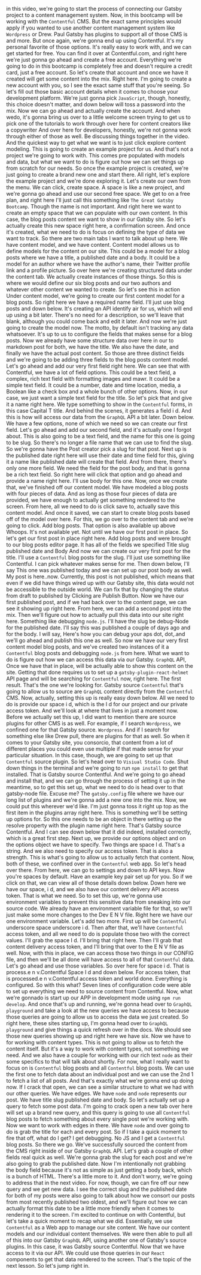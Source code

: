 in this video, we're going to start the process of connecting our Gatsby project to a content management system. Now, in this bootcamp will be working with the `Contentful` CMS. But the exact same principles would apply if you wanted to use another content management system like `Wordpress` or Drew. Paul Gatsby has plugins to support all of those CMS is and more. But once again, we're gonna end up using Contentful. It's my personal favorite of those options. It's really easy to work with, and we can get started for free. You can find it over at Contentful.com, and right here we're just gonna go ahead and create a free account. Everything we're going to do in this bootcamp is completely free and doesn't require a credit card, just a free account. So let's create that account and once we have it created will get some content into the mix. Right here. I'm going to create a new account with you, so I see the exact same stuff that you're seeing. So let's fill out those basic account details when it comes to choose your development platform. We're just gonna pick `JavaScript`, though, honestly, this choice doesn't matter, and down below will toss a password into the mix. Now we can go ahead and actually create the account. And when wedo, it's gonna bring us over to a little welcome screen trying to get us to pick one of the tutorials to work through over here for content creators like a copywriter And over here for developers, honestly, we're not gonna work through either of those as well. Be discussing things together in the video. And the quickest way to get what we want is to just click explore content modeling. This is going to create an example project for us. And that's not a project we're going to work with. This comes pre populated with models and data, but what we want to do is figure out how we can set things up from scratch for our needs. So once the example project is created, we're just going to create a brand new one and start there. All right, let's explore the example project and we're done exploring it. Let's create our own from the menu. We can click, create space. A space is like a new project, and we're gonna go ahead and use our second free space. We get to on a free plan, and right here I'll just call this something like `The Great Gatsby Bootcamp`. Though the name is not important. And right here we want to create an empty space that we can populate with our own content. In this case, the blog posts content we want to show in our Gatsby site. So let's actually create this new space right here, a confirmation screen. And once it's created, what we need to do is focus on defining the type of data we want to track. So there are two main tabs I want to talk about up here. We have content model, and we have content. Content model allows us to define models for the content on our site. This could be a model for a blog posts where we have a title, a published date and a body. It could be a model for an author where we have the author's name, their Twitter profile link and a profile picture. So over here we're creating structured data under the content tab. We actually create instances of those things. So this is where we would define our six blog posts and our two authors and whatever other content we wanted to create. So let's see this in action Under content model, we're going to create our first content model for a blog posts. So right here we have a required name field. I'll just use blog posts and down below. It's creating an API identify air for us, which will end up using a bit later. There's no need for a description, so we'll leave that blank, although you could come back and edit it later. And now we're just going to create the model now. The motto, by default isn't tracking any data whatsoever. It's up to us to configure the fields that makes sense for a blog posts. Now we already have some structure data over here in our to markdown post for both, we have the title. We also have the date, and finally we have the actual post content. So those are three distinct fields and we're going to be adding three fields to the blog posts content model. Let's go ahead and add our very first field right here. We can see that with Contentful, we have a lot of field options. This could be a text field, a complex, rich text field with formatting images and mawr. It could be a simple text field. It could be a number, date and time location, media, a Boolean like a check box and a whole bunch of other options. Now, in our case, we just want a simple text field for the title. So let's pick that and give it a name right here. We type something to show in the `Contentful` forms, in this case Capital T title. And behind the scenes, it generates a field i d. And this is how will access our data from the `GraphQL` API a bit later. Down below. We have a few options, none of which we need so we can create our first field. Let's go ahead and add our second field, and it's actually one I forgot about. This is also going to be a text field, and the name for this one is going to be slug. So there's no longer a file name that we can use to find the slug. So we're gonna have the Post creator pick a slug for that post. Next up is the published date right here will use their date and time field for this, giving it a name like published date will create that field. And from there, there's only one more field. We need the field for the post body, and that is gonna be a rich text field. So right here will click that option and go ahead and provide a name right here. I'll use body for this one. Now, once we create that, we've finished off our content model. We have modeled a blog posts with four pieces of data. And as long as those four pieces of data are provided, we have enough to actually get something rendered to the screen. From here, all we need to do is click save to, actually save this content model. And once it saved, we can start to create blog posts based off of the model over here. For this, we go over to the content tab and we're going to click. Add blog posts. That option is also available up above Whoops. It's not available yet. Not until we have our first post in place. So let's get our first post in place right here. Add blog posts and were brought to our blog posts editor page. It has all of the fields we specified Title slug published date and Body And now we can create our very first post for the title. I'll use a `Contentful` blog posts for the slug. I'll just use something like Contentful. I can pick whatever makes sense for me. Then down below, I'll say This one was published today and we can set up our post body as well. My post is here..now. Currently, this post is not published, which means that even if we did have things wired up with our Gatsby site, this data would not be accessible to the outside world. We can fix that by changing the status from draft to published by Clicking are Publish Button. Now we have our first published post, and if we had back over to the content page, we can see it showing up right here. From here, we can add a second post into the mix. Then we'll figure out how to actually pull this data into our site right here. Something like debugging `node.js`. I'll have the slug be debug-Node for the published date. I'll say this was published a couple of days ago and for the body. I will say, Here's how you can debug your aps dot, dot,.and we'll go ahead and publish this one as well. So now we have our very first content model blog posts, and we've created two instances of it a `Contentful` blog posts and debugging `node.js` from here. What we want to do is figure out how we can access this data via our Gatsby. `GraphQL` API, Once we have that in place, will be actually able to show this content on the site. Getting that done requires us to set up a `gatsby-plugin-react-helmet` API page and will be searching for `Contentful` now, right here. The first result. That's the one we're looking for. Gatsby source `Contentful` that's going to allow us to source are `GraphQL` content directly from the `Contentful` CMS. Now, actually, setting this up is really easy down below. All we need to do is provide our space i d, which is the I d for our project and our private access token. And we'll look at where that lives in just a moment now. Before we actually set this up, I did want to mention there are source plugins for other CMS is as well. For example, if I search `Wordpress`, we confined one for that Gatsby source. `Wordpress`. And if I search for something else like Drew pull, there are plugins for that as well. So when it comes to your Gatsby site, you consorcio, that content from a lot of different places you could even use multiple if that made sense for your particular situation. In this case, though, we are going to set up that `Contentful` source plugin. So let's head over to `Visiual Studio Code`. Shut down things in the terminal and we're going to run `npm install` to get that installed. That is Gatsby source Contentful. And we're going to go ahead and install that, and we can go through the process of setting it up in the meantime, so to get this set up, what we need to do is head over to that gatsby-node file. Excuse me? The `gatsby.config` file where we have our long list of plugins and we're gonna add a new one into the mix. Now, we could put this wherever we'd like. I'm just gonna toss it right up top as the first item in the plugins array right here. This is something we'll be setting up options for. So this one needs to be an object in there setting up the resolve property with the plugin name right here. That's Gatsby source Contentful. And I can see down below that it did indeed, installed correctly, which is a great first step. Next up, we provide our options object and on the options object we have to specify. Two things are space I d. That's a string. And we also need to specify our access token. That is also a strength. This is what's going to allow us to actually fetch that content. Now, both of these, we confined over in the `Contentful` web app. So let's head over there. From here, we can go to settings and down to API keys. Now you're spaces by default. Have an example key pair set up for you. So if we click on that, we can view all of those details down below. Down here we have our space, i d, and we also have our content delivery API access token. That is what we need. So to set this up, we're gonna use environment variables to prevent this sensitive data from sneaking into our source code. We already have an environment variable file for that, so we'll just make some more changes to the Dev E N V file. Right here we have our one environment variable. Let's add two more. First up will be `Contentful` underscore space underscore i d. Then after that, we'll have `Contentful` access token, and all we need to do is populate those two with the correct values. I'll grab the space I d. I'll bring that right here. Then I'll grab that content delivery access token, and I'll bring that over to the E N V file as well. Now, with this in place, we can access those two things in our CONFIG file, and then we'll be all done will have access to all of that `Contentful` data. Let's go ahead and use those variables. So over here for space i d. That is process.e n v.Contentful Space I d and down below. For access token, that is processed.e n v.Contentful access token and world done. Everything is configured. So with this what? Seven lines of configuration code were able to set up everything we need to source content from Contentful. Now, what we're gonnado is start up our APP in development mode using `npm run develop`. And once that's up and running, we're gonna head over to `GraphQL playground`  and take a look at the new queries we have access to because those queries are going to allow us to access the data we just created. So right here, these sites starting up, I'm gonna head over to `GraphQL playground`  and give things a quick refresh over in the docs. We should see those new queries showing up and right here we have six. Now we have to for working with content types. This is not going to allow us to fetch the content itself. But it's a way to work with content types, not something we need. And we also have a couple for working with our rich text `node` as their some specifics to that will talk about shortly. For now, what I really want to focus on is `Contentful` blog posts and all `Contentful` blog posts. We can use the  first one to fetch data about an individual post and we can use the 2nd 1 to fetch a list of all posts. And that's exactly what we're gonna end up doing now. If I crack that open, we can see a similar structure to what we had with our other queries. We have edges. We have `node` and `node` represents our post. We have title slug published date and body. So let's actually set up a query to fetch some post data. I'm going to crack open a new tab over here will set up a brand new query, and this query is going to use all `Contentful` blog posts to fetch something about every single post we're working with. Now we want to work with edges in there. We have `node` and over going to do is grab the title for each and every post. So if I take a quick moment to fire that off, what do I get? I get debugging. No JS and I get a `Contentful` blog posts. So there we go. We've successfully sourced the content from the CMS right inside of our Gatsby `GraphQL` API. Let's grab a couple of other fields real quick as well. We're gonna grab the slug for each post and we're also going to grab the published date. Now I'm intentionally not grabbing the body field because it's not as simple as just getting a body back, which is a bunch of HTML. There's a little more to it. And don't worry, we're going to address that in the next video. For now, though, we can fire off our new query and we get new data. I see the correct slug and the published date for both of my posts were also going to talk about how we consort our posts from most recently published two oldest, and we'll figure out how we can actually format this date to be a little more friendly when it comes to rendering it to the screen. I'm excited to continue on with Contentful, but let's take a quick moment to recap what we did. Essentially, we use `Contentful` as a Web app to manage our site content. We have our content models and our individual content themselves. We were then able to pull all of this into our Gatsby `GraphQL` API, using another one of Gatsby's source plugins. In this case, it was Gatsby source Contentful. Now that we have access to it via our API. We could use those queries in our `React` components to get that data rendered to the screen. That's the topic of the next lesson. So let's jump right in.
